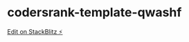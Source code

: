 # codersrank-template-qwashf

[Edit on StackBlitz ⚡️](https://stackblitz.com/edit/codersrank-template-qwashf)
